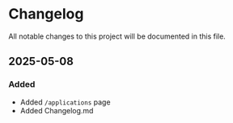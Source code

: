 # Changelog

All notable changes to this project will be documented in this file.

## 2025-05-08

### Added

- Added `/applications` page
- Added Changelog.md
